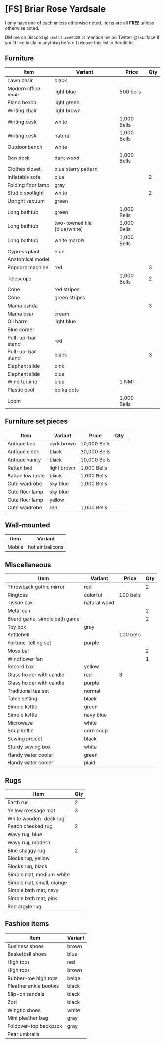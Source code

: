 # [FS] Briar Rose Yardsale

I only have one of each unless otherwise noted.
Items are all **FREE** unless otherwise noted.

DM me on Discord @ `skullface#0420` or mention me on Twitter @skullface if you’d like to claim anything before I release this list to Reddit lol.

## Furniture 
| Item | Variant | Price | Qty |
| --- | --- | --- | --- |
| Lawn chair | black | | |
| Modern office chair | light blue | 500 bells | |
| Piano bench | light green | | |
| Writing chair | light brown | | |
| Writing desk | white | 1,000 Bells | |
| Writing desk | natural | 1,000 Bells | |
| Outdoor bench | white | | |
| Den desk | dark wood | 1,000 Bells | |
| Clothes closet | blue starry pattern | | |
| Inflatable sofa | blue | | 2 |
| Folding floor lamp | gray | | |
| Studio spotlight | white | | 2 |
| Upright vacuum | green | | | 
| Long bathtub | green | 1,000 Bells | | 
| Long bathtub | two-towned tile (blue/white) | 1,000 Bells | | 
| Long bathtub | white marble | 1,000 Bells | | 
| Cypress plant | blue | | | 
| Anatomical model | | | | 
| Popcorn machine | red | | 3 | 
| Telescope | | 1,000 Bells | 2 | 
| Cone | red stripes | | |  
| Cone | green stripes | | | 
| Mama panda | | | 3 | 
| Mama bear | cream | | | 
| Oil barrel | light blue | | 
| Blue corner | | | | 
| Pull-up-bar stand | red | | | 
| Pull-up-bar stand | black | | 3 | 
| Elephant slide | pink | | | 
| Elephant slide | blue | | | 
| Wind turbine | blue | 1 NMT | | 
| Plastic pool | polka dots | | | 
| Loom | | 1,000 Bells | | 

## Furniture set pieces
| Item | Variant | Price | Qty |
| --- | --- | --- | --- |
| Antique bed | dark brown | 10,000 Bells | | 
| Antique clock | black | 20,000 Bells | |
| Antique vanity | black | 10,000 Bells | | 
| Rattan bed | light brown | 1,000 Bells | |
| Rattan low table | black | 1,000 Bells | |
| Cute wardrobe | sky blue | 1,000 Bells | |
| Cute floor lamp | sky blue | | |
| Cute floor lamp | yellow | | |
| Cute wardrobe | red | 1,000 Bells | |

## Wall-mounted 
| Item | Variant | 
| --- | --- | 
| Mobile | hot air balloons |

## Miscellaneous
| Item | Variant | Price | Qty |
| --- | --- | --- | --- |
| Throwback gothic mirror | red | | 2 |
| Ringtoss | colorful | 100 bells | |
| Tissue box | natural wood | | |
| Metal can | | | 2 |
| Board game, simple path game | | | 2 |
| Toy box | gray | | |
| Kettlebell | | 100 bells | |
| Fortune-telling set | purple | |
| Moss ball | | | 2 |
| Windflower fan | | | 1 |
| Record box | yellow | | |
| Glass holder with candle | red | 3 |
| Glass holder with candle | purple | |
| Traditional tea set | normal | |
| Table setting | black | | |
| Simple kettle | green  | | |
| Simple kettle | navy blue | | |
| Microwave | white | | |
| Soup kettle | corn soup | |
| Sewing project | black  | | |
| Sturdy sewing box | white | | |
| Handy water cooler | green | | |
| Handy water cooler | plaid | | |

## Rugs
| Item | Qty |
| --- | --- | 
| Earth rug | 2 |
| Yellow message  mat | 3 |
| White wooden-deck rug | |
| Peach checked rug | 2 | 
| Wavy rug, blue | | 
| Wavy rug, modern | |
| Blue shaggy rug | 2 |
| Blocks rug, yellow | |
| Blocks rug, black | |
| Simple mat, medium, white | |
| Simple mat, small, orange | |
| Simple bath mat, navy | |
| Simple bath mat, pink | |
| Red argyle rug | |

## Fashion items
| Item | Variant |
| --- | --- | 
| Business shoes | brown |
| Basketball shoes | blue | 
| High tops | red | 
| High tops | brown | 
| Rubber-toe high tops | beige |
| Pleather ankle booties | black |
| Slip-on sandals | black |
| Zori | black | 
| Wingtip shoes | white | 
| Mini pleather bag | gray | 
| Foldover-top backpack | gray | 
| Pear umbrella | |
